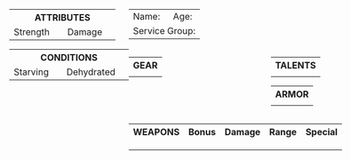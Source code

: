 <div style="display:flex;">
  <div style="flex:33%;">
    <table style="width:100%;">
        <tr>
            <th colspan="4">
                ATTRIBUTES
            </th>
        </tr>
        <tr>
            <td>
                Strength
            </td>
            <td>
            </td>
            <td>
                Damage
            </td>
            <td>
            </td>
        </tr>
    </table>
    <table style="width:100%;">
        <tr>
            <th colspan="4">
                CONDITIONS
            </th>
        </tr>
        <tr>
            <td>
                Starving
            </td>
            <td>
            </td>
            <td>
                Dehydrated
            </td>
            <td>
            </td>
        </tr>
    </table>
  </div>
  <div style="flex:67%;">
    <div style="display:flex;">
        <div style="flex:100%;">
            <table style="width:100%;">
                <tr>
                    <td>
                        Name:
                    </td>
                    <td>
                        Age:
                    </td>
                </tr>
                <tr>
                    <td colspan="2">
                        Service Group:
                    </td>
                </tr>
            </table>
        </div>
    </div>
    <div style="display:flex;">
        <div style="flex:100%;">
            <table style="width:100%;">
                <tr>
                    <th>
                        GEAR
                    </th>
                </tr>
                <tr>
                    <td>
                    </td>
                </tr>
            </table>
        </div>
        <div style="flex:50%;">
            <table style="width:100%;">
                <tr>
                    <th>
                        TALENTS
                    </th>
                </tr>
                <tr>
                    <td>
                    </td>
                </tr>
            </table>
            <table style="width:100%;">
                <tr>
                    <th>
                        ARMOR
                    </th>
                </tr>
                <tr>
                    <td>
                    </td>
                </tr>
            </table>
        </div>
    </div>
    <div style="display:flex;">
        <div style="flex:100%;">
            <table style="width:100%;">
                <tr>
                    <th>
                        WEAPONS
                    </th>
                    <th>
                        Bonus
                    </th>
                    <th>
                        Damage
                    </th>
                    <th>
                        Range
                    </th>
                    <th>
                        Special
                    </th>
                </tr>
                <tr>
                    <td>
                    </td>
                    <td>
                    </td>
                    <td>
                    </td>
                    <td>
                    </td>
                    <td>
                    </td>
                </tr>
                <tr>
                    <td>
                    </td>
                    <td>
                    </td>
                    <td>
                    </td>
                    <td>
                    </td>
                    <td>
                    </td>
                </tr>
                <tr>
                    <td>
                    </td>
                    <td>
                    </td>
                    <td>
                    </td>
                    <td>
                    </td>
                    <td>
                    </td>
                </tr>
            </table>
        </div>
    </div>
  </div>
</div>
<div style="page-break-after:always;"></div> 